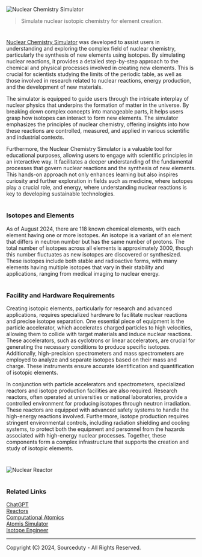 ![Nuclear Chemistry Simulator](https://github.com/user-attachments/assets/c6b46917-c87e-46b9-95f7-c7b48aa5a2e9)

> Simulate nuclear isotopic chemistry for element creation.

#

[Nuclear Chemistry Simulator](https://chatgpt.com/g/g-KaoQIF4e8-nuclear-chemistry-simulator) was developed to assist users in understanding and exploring the complex field of nuclear chemistry, particularly the synthesis of new elements using isotopes. By simulating nuclear reactions, it provides a detailed step-by-step approach to the chemical and physical processes involved in creating new elements. This is crucial for scientists studying the limits of the periodic table, as well as those involved in research related to nuclear reactions, energy production, and the development of new materials.

The simulator is equipped to guide users through the intricate interplay of nuclear physics that underpins the formation of matter in the universe. By breaking down complex concepts into manageable parts, it helps users grasp how isotopes can interact to form new elements. The simulator emphasizes the principles of nuclear chemistry, offering insights into how these reactions are controlled, measured, and applied in various scientific and industrial contexts.

Furthermore, the Nuclear Chemistry Simulator is a valuable tool for educational purposes, allowing users to engage with scientific principles in an interactive way. It facilitates a deeper understanding of the fundamental processes that govern nuclear reactions and the synthesis of new elements. This hands-on approach not only enhances learning but also inspires curiosity and further exploration in fields such as medicine, where isotopes play a crucial role, and energy, where understanding nuclear reactions is key to developing sustainable technologies.

#
### Isotopes and Elements

As of August 2024, there are 118 known chemical elements, with each element having one or more isotopes. An isotope is a variant of an element that differs in neutron number but has the same number of protons. The total number of isotopes across all elements is approximately 3000, though this number fluctuates as new isotopes are discovered or synthesized. These isotopes include both stable and radioactive forms, with many elements having multiple isotopes that vary in their stability and applications, ranging from medical imaging to nuclear energy.

#
### Facility and Hardware Requirements

Creating isotopic elements, particularly for research and advanced applications, requires specialized hardware to facilitate nuclear reactions and precise isotope separation. One essential piece of equipment is the particle accelerator, which accelerates charged particles to high velocities, allowing them to collide with target materials and induce nuclear reactions. These accelerators, such as cyclotrons or linear accelerators, are crucial for generating the necessary conditions to produce specific isotopes. Additionally, high-precision spectrometers and mass spectrometers are employed to analyze and separate isotopes based on their mass and charge. These instruments ensure accurate identification and quantification of isotopic elements.

In conjunction with particle accelerators and spectrometers, specialized reactors and isotope production facilities are also required. Research reactors, often operated at universities or national laboratories, provide a controlled environment for producing isotopes through neutron irradiation. These reactors are equipped with advanced safety systems to handle the high-energy reactions involved. Furthermore, isotope production requires stringent environmental controls, including radiation shielding and cooling systems, to protect both the equipment and personnel from the hazards associated with high-energy nuclear processes. Together, these components form a complex infrastructure that supports the creation and study of isotopic elements.

#

![Nuclear Reactor](https://github.com/user-attachments/assets/d2f0a8d9-6363-4fe0-b0bb-3c558204f8b4)

#
### Related Links

[ChatGPT](https://github.com/sourceduty/ChatGPT)
<br>
[Reactors](https://github.com/sourceduty/Reactors)
<br>
[Computational Atomics](https://github.com/sourceduty/Computational_Atomics)
<br>
[Atomis Simulator](https://github.com/sourceduty/Atomic_Simulator)
<br>
[Isotope Engineer](https://github.com/sourceduty/Isotope_Engineer)

***
Copyright (C) 2024, Sourceduty - All Rights Reserved.
